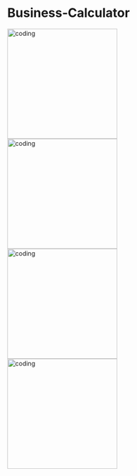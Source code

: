 # Business-Calculator

<img align="left" alt="coding" width="250" src="https://user-images.githubusercontent.com/56032040/206234895-912bbd8f-1d19-43ee-954c-803e8059788b.jpeg">
<img align="left" alt="coding" width="250" src="https://user-images.githubusercontent.com/56032040/206234919-6ecbc879-d5bd-4429-86ef-b5a48bf165e9.jpeg">
<img align="left" alt="coding" width="250" src="https://user-images.githubusercontent.com/56032040/206234943-f08e9550-16fb-47a9-a58c-9c8d8cdcb5ce.jpeg">
<img align="left" alt="coding" width="250" src="https://user-images.githubusercontent.com/56032040/206234960-91d8ad9c-9f51-4ad0-9384-af6619f9ec84.jpeg">
